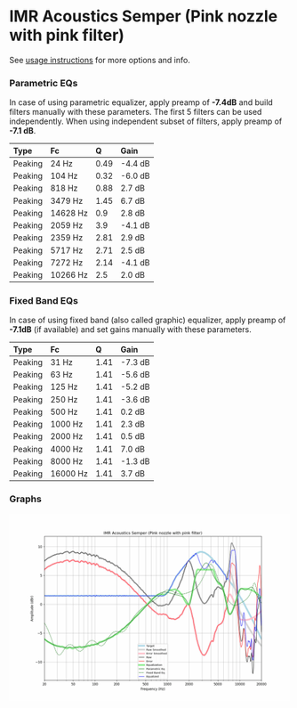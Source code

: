 # IMR Acoustics Semper (Pink nozzle with pink filter)
See [usage instructions](https://github.com/jaakkopasanen/AutoEq#usage) for more options and info.

### Parametric EQs
In case of using parametric equalizer, apply preamp of **-7.4dB** and build filters manually
with these parameters. The first 5 filters can be used independently.
When using independent subset of filters, apply preamp of **-7.1 dB**.

| Type    | Fc       |    Q | Gain    |
|:--------|:---------|:-----|:--------|
| Peaking | 24 Hz    | 0.49 | -4.4 dB |
| Peaking | 104 Hz   | 0.32 | -6.0 dB |
| Peaking | 818 Hz   | 0.88 | 2.7 dB  |
| Peaking | 3479 Hz  | 1.45 | 6.7 dB  |
| Peaking | 14628 Hz | 0.9  | 2.8 dB  |
| Peaking | 2059 Hz  | 3.9  | -4.1 dB |
| Peaking | 2359 Hz  | 2.81 | 2.9 dB  |
| Peaking | 5717 Hz  | 2.71 | 2.5 dB  |
| Peaking | 7272 Hz  | 2.14 | -4.1 dB |
| Peaking | 10266 Hz | 2.5  | 2.0 dB  |

### Fixed Band EQs
In case of using fixed band (also called graphic) equalizer, apply preamp of **-7.1dB**
(if available) and set gains manually with these parameters.

| Type    | Fc       |    Q | Gain    |
|:--------|:---------|:-----|:--------|
| Peaking | 31 Hz    | 1.41 | -7.3 dB |
| Peaking | 63 Hz    | 1.41 | -5.6 dB |
| Peaking | 125 Hz   | 1.41 | -5.2 dB |
| Peaking | 250 Hz   | 1.41 | -3.6 dB |
| Peaking | 500 Hz   | 1.41 | 0.2 dB  |
| Peaking | 1000 Hz  | 1.41 | 2.3 dB  |
| Peaking | 2000 Hz  | 1.41 | 0.5 dB  |
| Peaking | 4000 Hz  | 1.41 | 7.0 dB  |
| Peaking | 8000 Hz  | 1.41 | -1.3 dB |
| Peaking | 16000 Hz | 1.41 | 3.7 dB  |

### Graphs
![](./IMR%20Acoustics%20Semper%20(Pink%20nozzle%20with%20pink%20filter).png)